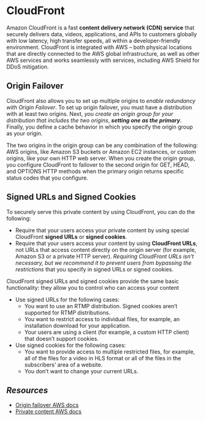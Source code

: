# CloudFront

Amazon CloudFront is a fast **content delivery network (CDN) service** that securely delivers data, videos, applications, and APIs to customers globally with low latency, high transfer speeds, all within a developer-friendly environment. CloudFront is integrated with AWS – both physical locations that are directly connected to the AWS global infrastructure, as well as other AWS services and works seamlessly with services, including AWS Shield for DDoS mitigation.

## Origin Failover

CloudFront also allows you to set up multiple origins to *enable redundancy with Origin Failover*. To set up origin failover, you must have a distribution with at least two origins. Next, *you create an origin group for your distribution that includes the two origins*, ***setting one as the primary***. Finally, you define a cache behavior in which you specify the origin group as your origin.

The two origins in the origin group can be any combination of the following: AWS origins, like Amazon S3 buckets or Amazon EC2 instances, or custom origins, like your own HTTP web server. When you create the origin group, you configure CloudFront to failover to the second origin for GET, HEAD, and OPTIONS HTTP methods when the primary origin returns specific status codes that you configure.

## Signed URLs and Signed Cookies

To securely serve this private content by using CloudFront, you can do the following:
- Require that your users access your private content by using special CloudFront **signed URLs** or **signed cookies**.
- Require that your users access your content by using **CloudFront URLs**, not URLs that access content directly on the origin server (for example, Amazon S3 or a private HTTP server). *Requiring CloudFront URLs isn’t necessary, but we recommend it to prevent users from bypassing the restrictions* that you specify in signed URLs or signed cookies.

CloudFront signed URLs and signed cookies provide the same basic functionality: they allow you to control who can access your content
- Use signed URLs for the following cases:
    - You want to use an RTMP distribution. Signed cookies aren’t supported for RTMP distributions.
    - You want to restrict access to individual files, for example, an installation download for your application.
    - Your users are using a client (for example, a custom HTTP client) that doesn’t support cookies.
- Use signed cookies for the following cases:
    - You want to provide access to multiple restricted files, for example, all of the files for a video in HLS format or all of the files in the subscribers’ area of a website.
    - You don’t want to change your current URLs.

## *Resources*

- [Origin failover AWS docs](https://docs.aws.amazon.com/AmazonCloudFront/latest/DeveloperGuide/high_availability_origin_failover.html)
- [Private content AWS docs](https://docs.aws.amazon.com/AmazonCloudFront/latest/DeveloperGuide/private-content-choosing-signed-urls-cookies.html)